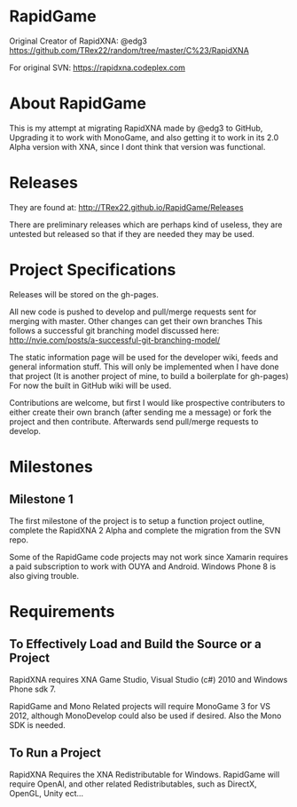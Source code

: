 RapidGame
========
Original Creator of RapidXNA: @edg3
https://github.com/TRex22/random/tree/master/C%23/RapidXNA

For original SVN:
https://rapidxna.codeplex.com 

About RapidGame
==============
This is my attempt at migrating RapidXNA made by @edg3 to GitHub,
Upgrading it to work with MonoGame, and also getting it to work 
in its 2.0 Alpha version with XNA, since I dont think that version
was functional.

Releases
========
They are found at:
http://TRex22.github.io/RapidGame/Releases

There are preliminary releases which are perhaps kind of useless, they are
untested but released so that if they are needed they may be used.

Project Specifications
======================
Releases will be stored on the gh-pages.

All new code is pushed to develop and pull/merge requests sent for
	merging with master.
Other changes can get their own branches
This follows a successful git branching model discussed here:
	http://nvie.com/posts/a-successful-git-branching-model/

The static information page will be used for the developer wiki,
feeds and general information stuff.
This will only be implemented when I have done that project
(It is another project of mine, to build a boilerplate for gh-pages)
For now the built in GitHub wiki will be used.

Contributions are welcome, but first I would like prospective contributers
to either create their own branch (after sending me a message) or fork the
project and then contribute. Afterwards send pull/merge requests to develop.

Milestones
==========

Milestone 1
-----------
The first milestone of the project is to setup a function project outline,
complete the RapidXNA 2 Alpha and complete the migration from the SVN repo.

Some of the RapidGame code projects may not work since Xamarin requires a paid
subscription to work with OUYA and Android. Windows Phone 8 is also giving trouble.

Requirements
============

To Effectively Load and Build the Source or a Project
-----------------------------------------------------
RapidXNA requires XNA Game Studio, Visual Studio (c#) 2010 and Windows Phone 
sdk 7.

RapidGame and Mono Related projects will require MonoGame 3 for VS 2012, 
although MonoDevelop could also be used if desired. Also the Mono SDK is needed.

To Run a Project
----------------
RapidXNA Requires the XNA Redistributable for Windows.
RapidGame will require OpenAl, and other related Redistributables, such
as DirectX, OpenGL, Unity ect...

